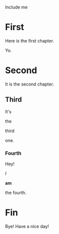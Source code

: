 Include me

# First

Here is the first chapter.

Yo.

# Second

It is the second chapter.

## Third

It's

the

third

one.

### Fourth

Hey!

*I*

**am**

the fourth.

# Fin

Bye! Have a nice day!